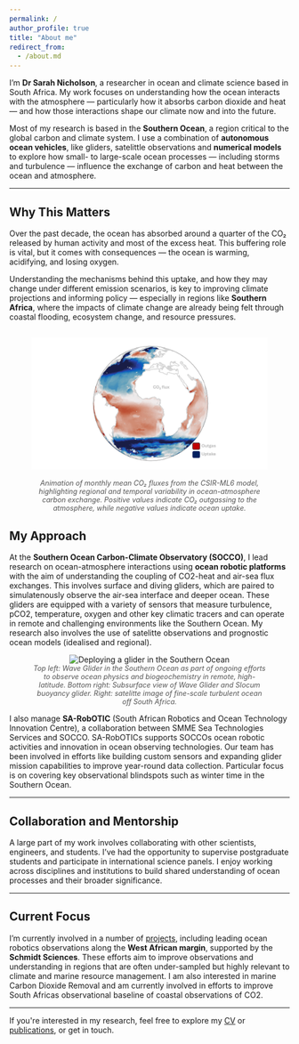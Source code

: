 ```yaml
---
permalink: /
author_profile: true
title: "About me"
redirect_from: 
  - /about.md
---
```


I’m **Dr Sarah Nicholson**, a researcher in ocean and climate science based in South Africa. My work focuses on understanding how the ocean interacts with the atmosphere — particularly how it absorbs carbon dioxide and heat — and how those interactions shape our climate now and into the future.

Most of my research is based in the **Southern Ocean**, a region critical to the global carbon and climate system. I use a combination of **autonomous ocean vehicles**, like gliders, satelittle observations and **numerical models** to explore how small- to large-scale ocean processes — including storms and turbulence — influence the exchange of carbon and heat between the ocean and atmosphere.

---

## Why This Matters
Over the past decade, the ocean has absorbed around a quarter of the CO₂ released by human activity and most of the excess heat. This buffering role is vital, but it comes with consequences — the ocean is warming, acidifying, and losing oxygen.

Understanding the mechanisms behind this uptake, and how they may change under different emission scenarios, is key to improving climate projections and informing policy — especially in regions like **Southern Africa**, where the impacts of climate change are already being felt through coastal flooding, ecosystem change, and resource pressures.

<figure style="text-align: center;">
  <img src="images/co2_test_annot.gif" alt="CSIR-ML6 CO2 fluxes" style="max-width: 100%; margin: 1em 0;">
  <figcaption style="font-size: 0.9em; color: #555;">
    <em>Animation of monthly mean CO₂ fluxes from the CSIR-ML6 model, highlighting regional and temporal variability in ocean-atmosphere carbon exchange. Positive values indicate CO₂ outgassing to the atmosphere, while negative values indicate ocean uptake.</em>
  </figcaption>
</figure>

## My Approach

At the **Southern Ocean Carbon-Climate Observatory (SOCCO)**, I lead research on ocean-atmosphere interactions using **ocean robotic platforms** with the aim of understanding the coupling of CO2-heat and air-sea flux exchanges. This involves surface and diving gliders, which are paired to simulatenously observe the air-sea interface and deeper ocean. These gliders are equipped with a variety of sensors that measure turbulence, pCO2, temperature, oxygen and other key climatic tracers and can operate in remote and challenging environments like the Southern Ocean. My research also involves the use of satelitte observations and prognostic ocean models (idealised and regional).

<figure style="text-align: center;">
  <img src="images/Screenshot 2025-05-19 at 20.02.37.png" alt="Deploying a glider in the Southern Ocean" style="max-width:100%;">
  <figcaption style="font-size: 0.9em; color: #555;">
    <em>Top left: Wave Glider in the Southern Ocean as part of ongoing efforts to observe ocean physics and biogeochemistry in remote, high-latitude. Bottom right: Subsurface view of Wave Glider and Slocum buoyancy glider. Right: satelitte image of fine-scale turbulent ocean off South Africa. </em>
  </figcaption>
</figure>


I also manage **SA-RobOTIC** (South African Robotics and Ocean Technology Innovation Centre), a collaboration between SMME Sea Technologies Services and SOCCO. SA-RobOTICs supports SOCCOs ocean robotic activities and innovation in ocean observing technologies. Our team has been involved in efforts like building custom sensors and expanding glider mission capabilities to improve year-round data collection. Particular focus is on covering key observational blindspots such as winter time in the Southern Ocean.


---

## Collaboration and Mentorship

A large part of my work involves collaborating with other scientists, engineers, and students. I’ve had the opportunity to supervise postgraduate students and participate in international science panels. I enjoy working across disciplines and institutions to build shared understanding of ocean processes and their broader significance.

---

## Current Focus

I’m currently involved in a number of [projects](/projects/), including leading ocean robotics observations along the **West African margin**, supported by the **Schmidt Sciences**. These efforts aim to improve observations and understanding in regions that are often under-sampled but highly relevant to climate and marine resource management. I am also interested in marine Carbon Dioxide Removal and am currently involved in efforts to improve South Africas observational baseline of coastal observations of CO2.

---

If you're interested in my research, feel free to explore my [CV](/cv/) or [publications](/publications/), or get in touch.


